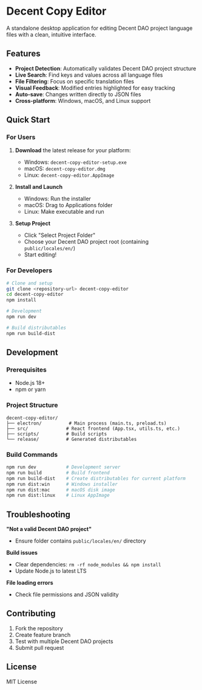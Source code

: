 # Decent Copy Editor

A standalone desktop application for editing Decent DAO project language files with a clean, intuitive interface.

## Features

- **Project Detection**: Automatically validates Decent DAO project structure
- **Live Search**: Find keys and values across all language files
- **File Filtering**: Focus on specific translation files
- **Visual Feedback**: Modified entries highlighted for easy tracking
- **Auto-save**: Changes written directly to JSON files
- **Cross-platform**: Windows, macOS, and Linux support

## Quick Start

### For Users

1. **Download** the latest release for your platform:
   - Windows: `decent-copy-editor-setup.exe`
   - macOS: `decent-copy-editor.dmg`
   - Linux: `decent-copy-editor.AppImage`

2. **Install and Launch**
   - Windows: Run the installer
   - macOS: Drag to Applications folder
   - Linux: Make executable and run

3. **Setup Project**
   - Click "Select Project Folder"
   - Choose your Decent DAO project root (containing `public/locales/en/`)
   - Start editing!

### For Developers

```bash
# Clone and setup
git clone <repository-url> decent-copy-editor
cd decent-copy-editor
npm install

# Development
npm run dev

# Build distributables
npm run build-dist
```

## Development

### Prerequisites
- Node.js 18+
- npm or yarn

### Project Structure
```
decent-copy-editor/
├── electron/          # Main process (main.ts, preload.ts)
├── src/              # React frontend (App.tsx, utils.ts, etc.)
├── scripts/          # Build scripts
└── release/          # Generated distributables
```

### Build Commands
```bash
npm run dev           # Development server
npm run build         # Build frontend
npm run build-dist    # Create distributables for current platform
npm run dist:win      # Windows installer
npm run dist:mac      # macOS disk image  
npm run dist:linux    # Linux AppImage
```

## Troubleshooting

**"Not a valid Decent DAO project"**
- Ensure folder contains `public/locales/en/` directory

**Build issues**
- Clear dependencies: `rm -rf node_modules && npm install`
- Update Node.js to latest LTS

**File loading errors**
- Check file permissions and JSON validity

## Contributing

1. Fork the repository
2. Create feature branch
3. Test with multiple Decent DAO projects
4. Submit pull request

## License

MIT License
